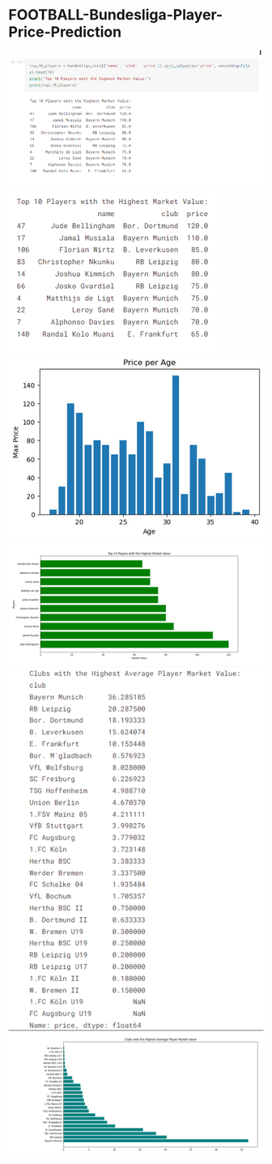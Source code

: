 # FOOTBALL-Bundesliga-Player-Price-Prediction

</head>
<body>
  <img src="387584272_857706066051504_4205878109947962244_n.png">
<img src="topplayer.png">
  <img src="z4762763903044_ac78e7ecbbc2cd6a7a4a0dec973e1d38.jpg">
  <img src="chart 1.png">
<img src=topclub.png">
  <img src="chart 2.png">
</body>
</html>
